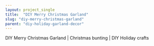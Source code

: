 ```yaml
---
layout: project_single
title:  "DIY Merry Christmas Garland"
slug: "diy-merry-christmas-garland"
parent: "diy-holiday-garland-decor"
---
```

DIY Merry Christmas Garland | Christmas bunting | DIY Holiday crafts